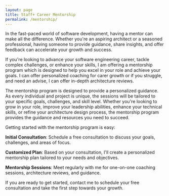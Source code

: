 ```yaml
---
layout: page
title: Staff+ Career Mentorship
permalink: /mentorship/
---
```



In the fast-paced world of software development, having a mentor can make all the difference. Whether you're an aspiring architect or a seasoned professional, having someone to provide guidance, share insights, and offer feedback can accelerate your growth and success.

If you're looking to advance your software engineering career, tackle complex challenges, or enhance your skills, I am offering a mentorship program which is designed to help you excel in your role and achieve your goals. I can offer personalized coaching for carer growth or if you struggle, and need an advise, I can offer in-depth architecture reviews.

The mentorship program is designed to provide a personalized guidance. As every individual and project is unique, the sessions will be tailored to your specific goals, challenges, and skill level. Whether you're looking to grow in your role, improve your leadership abilities, enhance your technical skills, or refine your architecture design process, the mentorship program provides the guidance and resources you need to succeed.


Getting started with the mentorship program is easy:

**Initial Consultation**: Schedule a free consultation to discuss your goals, challenges, and areas of focus.

**Customized Plan**: Based on your consultation, I'll create a personalized mentorship plan tailored to your needs and objectives.

**Mentorship Sessions**: Meet regularly with me for one-on-one coaching sessions, architecture reviews, and guidance.
 

If you are ready to get started, contact me to schedule your free consultation and take the first step towards your growth.
